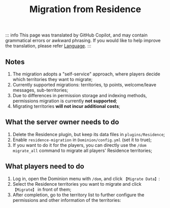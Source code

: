 ﻿---
title: Migration from Residence
createTime: 2025/02/24 16:32:21
permalink: /en/doc/owner/other/res-migrate/
---

::: info
This page was translated by GitHub Copilot, and may contain grammatical errors or awkward phrasing.
If you would like to help improve the translation, please refer [Language](/en/doc/owner/config-ref/languages/).
:::

## Notes

1. The migration adopts a "self-service" approach, where players decide which territories they want to migrate;
2. Currently supported migrations: territories, tp points, welcome/leave messages, sub-territories;
3. Due to differences in permission storage and indexing methods, permissions migration is currently **not supported**;
4. Migrating territories **will not incur additional costs**;

## What the server owner needs to do

1. Delete the Residence plugin, but keep its data files in `plugins/Residence`;
2. Enable `residence-migration` in `Dominion/config.yml` (set it to true);
3. If you want to do it for the players, you can directly use the `/dom migrate_all` command to migrate all players' Residence territories;

## What players need to do

1. Log in, open the Dominion menu with `/dom`, and click `【Migrate Data】`:
2. Select the Residence territories you want to migrate and click `【Migrate】` in front of them;
3. After completion, go to the territory list to further configure the permissions and other information of the
   territories:
